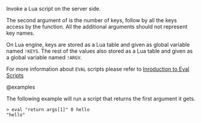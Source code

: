 Invoke a Lua script on the server side.

The second argument of is the number of keys, follow by all the keys access by the function. All the additional arguments should not represent key names.

On Lua engine, keys are stored as a Lua table and given as global variable named `!KEYS`. The rest of the values also stored as a Lua table and given as a global variable named `!ARGV`.

For more information about `EVAL` scripts please refer to [Inroduction to Eval Scripts](/topics/evalintro)

@examples

The following example will run a script that returns the first argument it gets.

```
> eval "return args[1]" 0 hello
"hello"
```
